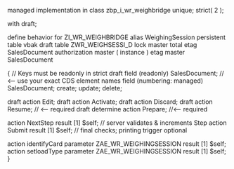 managed implementation in class zbp_i_wr_weighbridge unique;
strict( 2 );

with draft;

define behavior for ZI_WR_WEIGHBRIDGE  alias WeighingSession
persistent table vbak
draft table ZWR_WEIGHSESSI_D
lock master
total etag SalesDocument
authorization master ( instance )
etag master SalesDocument

{
//  Keys must be readonly in strict draft
  field (readonly) SalesDocument; // <-- use your exact CDS element names
  field (numbering: managed) SalesDocument;
create;
update;
delete;

draft action Edit;
draft action Activate;
draft action Discard;
draft action Resume;                 // <-- required
draft determine action Prepare;      //<-- required

action NextStep result [1] $self; // server validates & increments Step
action Submit result [1] $self; // final checks; printing trigger optional

action identifyCard parameter ZAE_WR_WEIGHINGSESSION result [1] $self;
action setloadType parameter ZAE_WR_WEIGHINGSESSION  result [1] $self;
}
